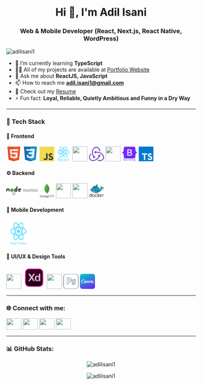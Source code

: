 <h1 align="center">Hi 👋, I'm Adil Isani</h1>
<h3 align="center">Web & Mobile Developer (React, Next.js, React Native, WordPress)</h3>

<p align="left">
  <img src="https://komarev.com/ghpvc/?username=adilisani1&label=Profile%20views&color=0e75b6&style=flat" alt="adilisani1" />
</p>

- 🌱 I’m currently learning **TypeScript**
- 👨‍💻 All of my projects are available at [Portfolio Website](https://portfolio-mu-six-24.vercel.app/)
- 💬 Ask me about **ReactJS, JavaScript**
- 📫 How to reach me **adil.isani1@gmail.com**
- 📄 Check out my [Resume](https://drive.google.com/file/d/15cx3HJ59tiEFMeC3mvNZvWwXeTlrZtQQ/view?usp=sharing)
- ⚡ Fun fact: **Loyal, Reliable, Quietly Ambitious and Funny in a Dry Way**

---

### 🧠 Tech Stack

#### 🎨 Frontend
<p align="left">
  <img src="https://raw.githubusercontent.com/devicons/devicon/master/icons/html5/html5-original.svg" width="40" height="40"/>
  <img src="https://raw.githubusercontent.com/devicons/devicon/master/icons/css3/css3-original.svg" width="40" height="40"/>
  <img src="https://raw.githubusercontent.com/devicons/devicon/master/icons/javascript/javascript-original.svg" width="40" height="40"/>
  <img src="https://raw.githubusercontent.com/devicons/devicon/master/icons/react/react-original-wordmark.svg" width="40" height="40"/>
  <img src="https://cdn.worldvectorlogo.com/logos/nextjs-2.svg" width="40" height="40"/>
  <img src="https://raw.githubusercontent.com/devicons/devicon/master/icons/redux/redux-original.svg" width="40" height="40"/>
  <img src="https://www.vectorlogo.zone/logos/tailwindcss/tailwindcss-icon.svg" width="40" height="40"/>
  <img src="https://raw.githubusercontent.com/devicons/devicon/master/icons/bootstrap/bootstrap-plain-wordmark.svg" width="40" height="40"/>
  <img src="https://raw.githubusercontent.com/devicons/devicon/master/icons/typescript/typescript-original.svg" width="40" height="40"/>
</p>

#### ⚙️ Backend
<p align="left">
  <img src="https://raw.githubusercontent.com/devicons/devicon/master/icons/nodejs/nodejs-original-wordmark.svg" width="40" height="40"/>
  <img src="https://raw.githubusercontent.com/devicons/devicon/master/icons/express/express-original-wordmark.svg" width="40" height="40"/>
  <img src="https://raw.githubusercontent.com/devicons/devicon/master/icons/mongodb/mongodb-original-wordmark.svg" width="40" height="40"/>
  <img src="https://www.vectorlogo.zone/logos/graphql/graphql-icon.svg" width="40" height="40"/>
  <img src="https://www.vectorlogo.zone/logos/firebase/firebase-icon.svg" width="40" height="40"/>
  <img src="https://raw.githubusercontent.com/devicons/devicon/master/icons/docker/docker-original-wordmark.svg" width="40" height="40"/>
</p>

#### 📱 Mobile Development
<p align="left">
  <img src="https://raw.githubusercontent.com/adilisani1/adilisani1/b6170009f019896299c874fd01170e5d1b9f2097/rn.svg" width="65" height="65" alt="React Native"/>
</p>

#### 🎨 UI/UX & Design Tools
<p align="left">
  <img src="https://www.vectorlogo.zone/logos/figma/figma-icon.svg" width="40" height="40"/>
  <img src="https://raw.githubusercontent.com/adilisani1/adilisani1/refs/heads/main/xd.png" width="60" height="60"/>
  <img src="https://www.vectorlogo.zone/logos/adobe_illustrator/adobe_illustrator-icon.svg" width="40" height="40"/>
  <img src="https://raw.githubusercontent.com/devicons/devicon/master/icons/photoshop/photoshop-line.svg" width="40" height="40"/>
  <img src="https://raw.githubusercontent.com/adilisani1/adilisani1/refs/heads/main/canvaaaa.png" width="40" height="40" alt="Canva"/>
</p>

---

### 🌐 Connect with me:
<p align="left">
  <a href="https://www.linkedin.com/in/aadil-isani/" target="blank"><img src="https://raw.githubusercontent.com/rahuldkjain/github-profile-readme-generator/master/src/images/icons/Social/linked-in-alt.svg" height="30" width="40" /></a>
  <a href="https://stackoverflow.com/users/9246665/muhammad-adil" target="blank"><img src="https://raw.githubusercontent.com/rahuldkjain/github-profile-readme-generator/master/src/images/icons/Social/stack-overflow.svg" height="30" width="40" /></a>
  <a href="https://fb.com/aadil.saleem2" target="blank"><img src="https://raw.githubusercontent.com/rahuldkjain/github-profile-readme-generator/master/src/images/icons/Social/facebook.svg" height="30" width="40" /></a>
  <a href="https://www.behance.net/adiisani" target="blank"><img src="https://raw.githubusercontent.com/rahuldkjain/github-profile-readme-generator/master/src/images/icons/Social/behance.svg" height="30" width="40" /></a>
</p>

---

### 📊 GitHub Stats:
<p align="center">
  <img src="https://github-readme-stats.vercel.app/api/top-langs?username=adilisani1&show_icons=true&locale=en&layout=compact" alt="adilisani1" />
</p>
<p align="center">
  <img src="https://github-readme-streak-stats.herokuapp.com/?user=adilisani1" alt="adilisani1" />
</p>
